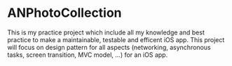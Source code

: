 # ANPhotoCollection
This is my practice project which include all my knowledge and best practice to make a maintainable, testable and efficent iOS app. This project will focus on design pattern for all aspects (networking, asynchronous tasks, screen transition, MVC model, ...) for an iOS app.
